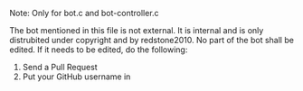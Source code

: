 Note: Only for bot.c and bot-controller.c

The bot mentioned in this file is not external. It is internal and is 
only distrubited under copyright and by redstone2010. No part of the bot shall be edited. If it needs to be edited, do the following:

  1. Send a Pull Request
  2. Put your GitHub username in
